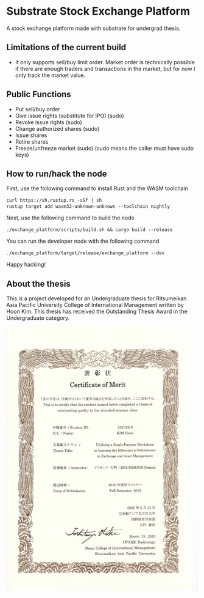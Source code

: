 # Substrate Stock Exchange Platform

A stock exchange platform made with substrate for undergrad thesis.

## Limitations of the current build

- It only supports sell/buy limit order. Market order is technically
  possible if there are enough traders and transactions in the market,
  but for now I only track the market value.

## Public Functions

- Put sell/buy order
- Give issue rights (substitute for IPO) (sudo)
- Revoke issue rights (sudo)
- Change authorized shares (sudo)
- Issue shares
- Retire shares
- Freeze/unfreeze market (sudo)
  (sudo means the caller must have sudo keys)

## How to run/hack the node

First, use the following command to install Rust and the WASM toolchain

    curl https://sh.rustup.rs -sSf | sh
    rustup target add wasm32-unknown-unknown --toolchain nightly

Next, use the following command to build the node

    ./exchange_platform/scripts/build.sh && cargo build --release

You can run the developer node with the following command

    ./exchange_platform/target/release/exchange_platform --dev

Happy hacking!

## About the thesis

This is a project developed for an Undergraduate thesis for Ritsumeikan Asia Pacific University College of International Management written by Hoon Kim.
This thesis has received the Outstanding Thesis Award in the Undergraduate category.

![Certification](img/cert.jpg)
